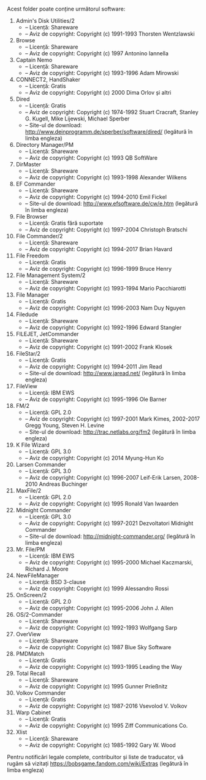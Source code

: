 Acest folder poate conține următorul software:

1. Admin's Disk Utilities/2
   - – Licență: Shareware
   - – Aviz de copyright: Copyright (c) 1991-1993 Thorsten Wentzlawski
2. Browse
   - – Licență: Shareware
   - – Aviz de copyright: Copyright (c) 1997 Antonino Iannella
3. Captain Nemo
   - – Licență: Shareware
   - – Aviz de copyright: Copyright (c) 1993-1996 Adam Mirowski
4. CONNECT2, HandShaker
   - – Licență: Gratis
   - – Aviz de copyright: Copyright (c) 2000 Dima Orlov și altri
5. Dired
   - – Licență: Gratis
   - – Aviz de copyright: Copyright (c) 1974-1992 Stuart Cracraft, Stanley G. Kugell, Mike Lijewski, Michael Sperber
   - – Site-ul de download: http://www.deinprogramm.de/sperber/software/dired/ (legătură în limba engleza)
6. Directory Manager/PM
   - – Licență: Shareware
   - – Aviz de copyright: Copyright (c) 1993 QB SoftWare
7. DirMaster
   - – Licență: Shareware
   - – Aviz de copyright: Copyright (c) 1993-1998 Alexander Wilkens
8. EF Commander
   - – Licență: Shareware
   - – Aviz de copyright: Copyright (c) 1994-2010 Emil Fickel
   - – Site-ul de download: http://www.efsoftware.de/cw/e.htm (legătură în limba engleza)
9. File Browser
   - – Licență: Gratis fără suportate
   - – Aviz de copyright: Copyright (c) 1997-2004 Christoph Bratschi
10. File Commander/2
    - – Licență: Shareware
    - – Aviz de copyright: Copyright (c) 1994-2017 Brian Havard
11. File Freedom
    - – Licență: Gratis
    - – Aviz de copyright: Copyright (c) 1996-1999 Bruce Henry
12. File Management System/2
    - – Licență: Shareware
    - – Aviz de copyright: Copyright (c) 1993-1994 Mario Pacchiarotti
13. File Manager
    - – Licență: Gratis
    - – Aviz de copyright: Copyright (c) 1996-2003 Nam Duy Nguyen
14. Filedude
    - – Licență: Shareware
    - – Aviz de copyright: Copyright (c) 1992-1996 Edward Stangler
15. FILEJET, JetCommander
    - – Licență: Shareware
    - – Aviz de copyright: Copyright (c) 1991-2002 Frank Klosek
16. FileStar/2
    - – Licență: Gratis
    - – Aviz de copyright: Copyright (c) 1994-2011 Jim Read
    - – Site-ul de download: http://www.jaread.net/ (legătură în limba engleza)
17. FileView
    - – Licență: IBM EWS
    - – Aviz de copyright: Copyright (c) 1995-1996 Ole Barner
18. FM/2
    - – Licență: GPL 2.0
    - – Aviz de copyright: Copyright (c) 1997-2001 Mark Kimes, 2002-2017 Gregg Young, Steven H. Levine
    - – Site-ul de download: http://trac.netlabs.org/fm2 (legătură în limba engleza)
19. K File Wizard
    - – Licență: GPL 3.0
    - – Aviz de copyright: Copyright (c) 2014 Myung-Hun Ko
20. Larsen Commander
    - – Licență: GPL 3.0
    - – Aviz de copyright: Copyright (c) 1996-2007 Leif-Erik Larsen, 2008-2010 Andreas Buchinger
21. MaxFile/2
    - – Licență: GPL 2.0
    - – Aviz de copyright: Copyright (c) 1995 Ronald Van Iwaarden
22. Midnight Commander
    - – Licență: GPL 3.0
    - – Aviz de copyright: Copyright (c) 1997-2021 Dezvoltatori Midnight Commander
    - – Site-ul de download: http://midnight-commander.org/ (legătură în limba engleza)
23. Mr. File/PM
    - – Licență: IBM EWS
    - – Aviz de copyright: Copyright (c) 1995-2000 Michael Kaczmarski, Richard J. Moore
24. NewFileManager
    - – Licență: BSD 3-clause
    - – Aviz de copyright: Copyright (c) 1999 Alessandro Rossi
25. OnScreen/2
    - – Licență: GPL 2.0
    - – Aviz de copyright: Copyright (c) 1995-2006 John J. Allen
26. OS/2-Commander
    - – Licență: Shareware
    - – Aviz de copyright: Copyright (c) 1992-1993 Wolfgang Sarp
27. OverView
    - – Licență: Shareware
    - – Aviz de copyright: Copyright (c) 1987 Blue Sky Software
28. PMDMatch
    - – Licență: Gratis
    - – Aviz de copyright: Copyright (c) 1993-1995 Leading the Way
29. Total Recall
    - – Licență: Shareware
    - – Aviz de copyright: Copyright (c) 1995 Gunner Prießnitz
30. Volkov Commander
    - – Licență: Gratis
    - – Aviz de copyright: Copyright (c) 1987-2016 Vsevolod V. Volkov
31. Warp Cabinet
    - – Licență: Gratis
    - – Aviz de copyright: Copyright (c) 1995 Ziff Communications Co.
32. Xlist
    - – Licență: Shareware
    - – Aviz de copyright: Copyright (c) 1985-1992 Gary W. Wood

Pentru notificări legale complete, contribuitor și liste de traducator, vă rugăm să vizitați https://bobsgame.fandom.com/wiki/Extras (legătură în limba engleza)
